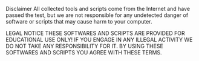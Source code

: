 Disclaimer
All collected tools and scripts come from the Internet and have passed the test, but we are not responsible for any undetected danger of software or scripts that may cause harm to your computer.

LEGAL NOTICE
THESE SOFTWARES AND SCRIPTS ARE PROVIDED FOR EDUCATIONAL USE ONLY! IF YOU ENGAGE IN ANY ILLEGAL ACTIVITY WE DO NOT TAKE ANY RESPONSIBILITY FOR IT. BY USING THESE SOFTWARES AND SCRIPTS YOU AGREE WITH THESE TERMS.

